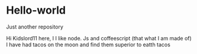 # Hello-world
Just another repository 

Hi Kidslord11 here,  I I like node. Js and coffeescript (that what I am made of) I have had tacos on the moon and find them superior to eatth tacos  
